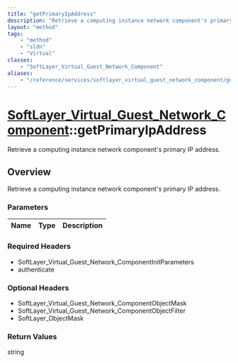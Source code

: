 ```yaml
---
title: "getPrimaryIpAddress"
description: "Retrieve a computing instance network component's primary IP address."
layout: "method"
tags:
    - "method"
    - "sldn"
    - "Virtual"
classes:
    - "SoftLayer_Virtual_Guest_Network_Component"
aliases:
    - "/reference/services/softlayer_virtual_guest_network_component/getPrimaryIpAddress"
---
```

# [SoftLayer_Virtual_Guest_Network_Component](/reference/services/SoftLayer_Virtual_Guest_Network_Component)::getPrimaryIpAddress

Retrieve a computing instance network component's primary IP address.


## Overview 
Retrieve a computing instance network component's primary IP address.

### Parameters 
|Name | Type | Description |
| --- | --- | --- |


### Required Headers
* SoftLayer_Virtual_Guest_Network_ComponentInitParameters
* authenticate

### Optional Headers
* SoftLayer_Virtual_Guest_Network_ComponentObjectMask
* SoftLayer_Virtual_Guest_Network_ComponentObjectFilter
* SoftLayer_ObjectMask

### Return Values
string

